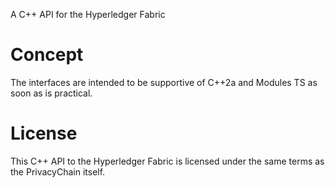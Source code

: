 A C++ API for the Hyperledger Fabric

# Concept

The interfaces are intended to be supportive of C++2a and Modules TS as soon as is practical.

# License

This C++ API to the Hyperledger Fabric is licensed under the same terms as the PrivacyChain itself.
